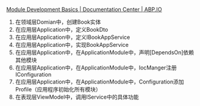 [Module Development Basics | Documentation Center | ABP.IO](https://docs.abp.io/zh-Hans/abp/latest/Module-Development-Basics)

1. 在领域层Domian中，创建Book实体
2. 在应用层Application中，定义BookDto
3. 在应用层Application中，定义IBookAppService
4. 在应用层Application中，实现BookAppService
5. 在应用层Application中，在ApplicationModule中，声明[DependsOn]依赖其他模块
6. 在应用层Application中，在ApplicationModule中，IocManger注册IConfiguration
7. 在应用层Application中，在ApplicationModule中，Configuration添加Profile（应用程序初始化所有模块）
8. 在表现层ViewModel中，调用IService中的具体功能